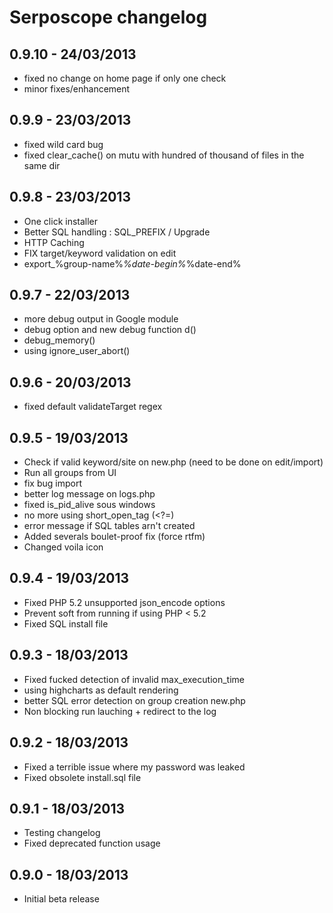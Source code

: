 # Serposcope changelog

## 0.9.10 - 24/03/2013

* fixed no change on home page if only one check
* minor fixes/enhancement

## 0.9.9 - 23/03/2013

* fixed wild card bug
* fixed clear_cache() on mutu with hundred of thousand of files in the same dir

## 0.9.8 - 23/03/2013

* One click installer
* Better SQL handling : SQL_PREFIX / Upgrade
* HTTP Caching
* FIX target/keyword validation on edit
* export_%group-name%_%date-begin%_%date-end%

## 0.9.7 - 22/03/2013

* more debug output in Google module
* debug option and new debug function d()
* debug_memory()
* using ignore_user_abort()

## 0.9.6 - 20/03/2013

* fixed default validateTarget regex

## 0.9.5 - 19/03/2013

* Check if valid keyword/site on new.php (need to be done on edit/import)
* Run all groups from UI
* fix bug import
* better log message on logs.php
* fixed is_pid_alive sous windows
* no more using short_open_tag  (<?=)
* error message if SQL tables arn't created
* Added severals boulet-proof fix (force rtfm)
* Changed voila icon

## 0.9.4 - 19/03/2013

* Fixed PHP 5.2 unsupported json_encode options 
* Prevent soft from running if using PHP < 5.2
* Fixed SQL install file

## 0.9.3 - 18/03/2013

* Fixed fucked detection of invalid max_execution_time
* using highcharts as default rendering
* better SQL error detection on group creation new.php
* Non blocking run lauching + redirect to the log

## 0.9.2 - 18/03/2013

* Fixed a terrible issue where my password was leaked
* Fixed obsolete install.sql file

## 0.9.1 - 18/03/2013

* Testing changelog
* Fixed deprecated function usage

## 0.9.0 - 18/03/2013

* Initial beta release
